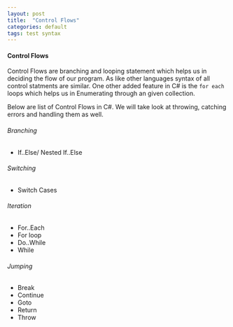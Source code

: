 ```yaml
---
layout: post
title:  "Control Flows"
categories: default
tags: test syntax
---
```

#### Control Flows
Control Flows are branching and looping statement which helps us in deciding the flow of our program. As like other languages syntax of 
all control statments are similar. One other added feature in C# is the `for each` loops which helps us in Enumerating through an given collection.

Below are list of Control Flows in C#. We will take look at throwing, catching errors and handling them as well.

###### Branching

- If..Else/ Nested If..Else

###### Switching

- Switch Cases

###### Iteration

- For..Each
- For loop
- Do..While
- While

###### Jumping

- Break
- Continue
- Goto
- Return
- Throw


